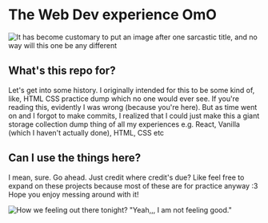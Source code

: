 # The Web Dev experience OmO
![It has become customary to put an image after one sarcastic title, and no way will this one be any different](https://cdn.scoresaber.com/covers/4404F56574B13561B1E3419DC6D64C83772AA626.png "From *what* by *Bo Burnham* (A world on fire)")

## What's this repo for? 
Let's get into some history. I originally intended for this to be some kind of, like, HTML CSS practice dump which no one would ever see. If you're reading this, evidently I was wrong (because you're here). But as time went on and I forgot to make commits, I realized that I could just make this a giant storage collection dump thing of all my experiences e.g. React, Vanilla (which I haven't actually done), HTML, CSS etc

## Can I use the things here?
I mean, sure. Go ahead. Just credit where credit's due? Like feel free to expand on these projects because most of these are for practice anyway :3 Hope you enjoy messing around with it!

![How we feeling out there tonight?](https://i.ytimg.com/vi/CJbR7K0E2Z4/maxresdefault.jpg)
"Yeah,,, I am not feeling good."